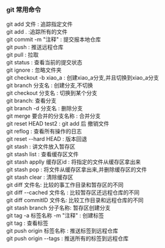 ### git 常用命令

git add 文件 : 追踪指定文件  
git add . :追踪所有的文件  
git commit -m "注释" : 提交报本地仓库  
git push : 推送远程仓库  
git pull : 拉取  
git status : 查看当前的提交状态  
git ignore : 忽略文件夹  
git checkout -b xiao_a : 创建xiao_a分支,并且切换到xiao_a分支  
git branch 分支名 : 创建分支,不切换  
git checkout 分支名 : 切换到某个分支  
git branch: 查看分支  
git branch -d 分支名 : 删除分支  
git merge 要合并的分支名称 : 合并分支  
git reset HEAD test2 : git add 后 撤销文件  
git reflog : 查看所有操作的日志  
git reset --hard HEAD : 版本回退  
git stash : 讲文件放入暂存区  
git stash list : 查看缓存区文件  
git stash applly 缓存区id : 将指定的文件从缓存区拿出来  
git stash pop : 将文件从缓存区拿出来,并删除缓存区的文件  
git stash clear : 清除缓存区  
git diff 文件名: 比较的事工作目录和暂存区的不同  
git diff --cached 文件名 : 比较暂存区还远程仓库的不同  
git diff commitID 文件名: 比较工作目录和远程仓库的不同  
git stash branch 分子名称: 暂存区创建分支  
git tag -a 标签名称 -m "注释" : 创建标签  
git tag : 查看标签  
git push origin 标签名称 : 推送标签到远程仓库  
git push origin --tags : 推送所有的标签到远程仓库  
